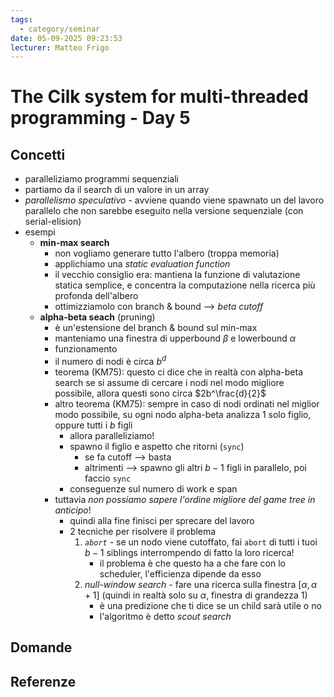 ```yaml
---
tags:
  - category/seminar
date: 05-09-2025 09:23:53
lecturer: Matteo Frigo
---
```

# The Cilk system for multi-threaded programming - Day 5
## Concetti
- paralleliziamo programmi sequenziali
- partiamo da il search di un valore in un array
- _parallelismo speculativo_ - avviene quando viene spawnato un del lavoro parallelo che non sarebbe eseguito nella versione sequenziale (con serial-elision)
- esempi
	- **min-max search**
		- non vogliamo generare tutto l'albero (troppa memoria)
		- applichiamo una _static evaluation function_
		- il vecchio consiglio era: mantiena la funzione di valutazione statica semplice, e concentra la computazione nella ricerca più profonda dell'albero
		- ottimizziamolo con branch & bound --> _beta cutoff_
	- **alpha-beta seach** (pruning)
		- è un'estensione del branch & bound sul min-max
		- manteniamo una finestra di upperbound $\beta$ e lowerbound $\alpha$
		- funzionamento
		- il numero di nodi è circa $b^{d}$
		- teorema (KM75): questo ci dice che in realtà con alpha-beta search se si assume di cercare i nodi nel modo migliore possibile, allora questi sono circa $2b^\frac{d}{2}$
		- altro teorema (KM75): sempre in caso di nodi ordinati nel miglior modo possibile, su ogni nodo alpha-beta analizza 1 solo figlio, oppure tutti i $b$ figli
			- allora paralleliziamo!
			- spawno il figlio e aspetto che ritorni (`sync`)
				- se fa cutoff --> basta
				- altrimenti --> spawno gli altri $b-1$ figli in parallelo, poi faccio `sync`
			- conseguenze sul numero di work e span
		- tuttavia _non possiamo sapere l'ordine migliore del game tree in anticipo_!
			- quindi alla fine finisci per sprecare del lavoro
			- 2 tecniche per risolvere il problema
				1. _`abort`_ - se un nodo viene cutoffato, fai `abort` di tutti i tuoi $b-1$ siblings interrompendo di fatto la loro ricerca!
					- il problema è che questo ha a che fare con lo scheduler, l'efficienza dipende da esso
				2. _null-window search_ - fare una ricerca sulla finestra $[\alpha, \alpha+1]$ (quindi in realtà solo su $\alpha$, finestra di grandezza $1$)
					- è una predizione che ti dice se un child sarà utile o no
					- l'algoritmo è detto _scout search_

## Domande

## Referenze